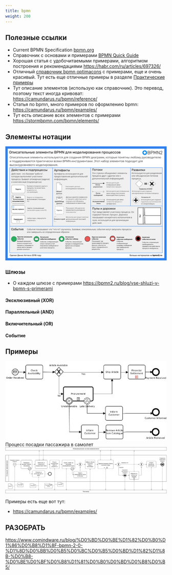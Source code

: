 ```yaml
---
title: bpmn
weight: 200
---
```


## Полезные ссылки

- Current BPMN Specification [bpmn.org](https://www.bpmn.org)
- Cправочник с основами и примерами [BPMN Quick Guide](https://www.bpmnquickguide.com/view-bpmn-quick-guide)
- Хорошая статья с удобочитаемыми примерами, алгоритмом построения и рекомендациями https://habr.com/ru/articles/697326/
- Отличный [справочник bpmn optimacons](https://www.optimacons.info/kb/course.php?LESSON_ID=63) с примерами, еще и очень красивый. Тут есть еще отличные примеры в разделе [Практические примеры](https://www.optimacons.info/kb/course.php?LESSON_ID=119)
- Тут описание элементов (использую как справочник). Это перевод, поэтому текст иногда кривоват: https://camundarus.ru/bpmn/reference/ 
- Статья по bpmn, много примеров по оформлению bpmn: https://camundarus.ru/bpmn/examples/ 
- Тут есть описание всех элементов с примерами https://stormbpmn.com/bpmn/elements/ 

## Элементы нотации

![alt text](image1.png)

### Шлюзы 
- О каждом шлюзе с примерами https://bpmn2.ru/blog/vse-shluzi-v-bpmn-s-primerami 

#### Эксклюзивный (XOR) 
#### Параллельный (AND) 
#### Включительный (OR) 
#### Событие


## Примеры

![alt text](image.png)
Процесс посадки пассажира в самолет
![alt text](image2.png)


Примеры есть еще вот тут:
- https://camundarus.ru/bpmn/examples/


## РАЗОБРАТЬ

https://www.comindware.ru/blog/%D0%BD%D0%BE%D1%82%D0%B0%D1%86%D0%B8%D1%8F-bpmn-2-0-%D1%8D%D0%BB%D0%B5%D0%BC%D0%B5%D0%BD%D1%82%D1%8B-%D0%B8-%D0%BE%D0%BF%D0%B8%D1%81%D0%B0%D0%BD%D0%B8%D0%B5/
